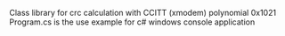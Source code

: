 Class library for crc calculation with CCITT (xmodem) polynomial 0x1021
Program.cs is the use example for c# windows console application
